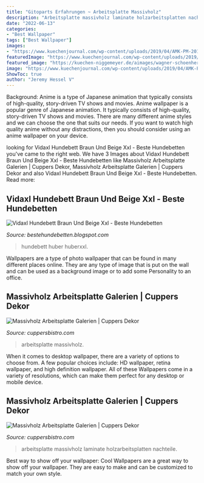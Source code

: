 ```yaml
---
title: "Gitoparts Erfahrungen ~ Arbeitsplatte Massivholz"
description: "Arbeitsplatte massivholz laminate holzarbeitsplatten nachteile"
date: "2022-06-13"
categories:
- "Best Wallpaper"
tags: ["Best Wallpaper"]
images:
- "https://www.kuechenjournal.com/wp-content/uploads/2019/04/AMK-PM-2018-Arbeitsplatten2.jpg"
featuredImage: "https://www.kuechenjournal.com/wp-content/uploads/2019/04/AMK-PM-2018-Arbeitsplatten2.jpg"
featured_image: "https://kuechen-niggemeyer.de/aimages/wagner-schoenherr/wagner-schoenherr-01.jpg"
image: "https://www.kuechenjournal.com/wp-content/uploads/2019/04/AMK-PM-2018-Arbeitsplatten2.jpg"
ShowToc: true
author: "Jeremy Hessel V"
---
```



Background: Anime is a type of Japanese animation that typically consists of high-quality, story-driven TV shows and movies.
Anime wallpaper is a popular genre of Japanese animation. It typically consists of high-quality, story-driven TV shows and movies. There are many different anime styles and we can choose the one that suits our needs. If you want to watch high quality anime without any distractions, then you should consider using an anime wallpaper on your device.

	

		
looking for Vidaxl Hundebett Braun Und Beige Xxl - Beste Hundebetten you've came to the right web. We have 3 Images about Vidaxl Hundebett Braun Und Beige Xxl - Beste Hundebetten like Massivholz Arbeitsplatte Galerien | Cuppers Dekor, Massivholz Arbeitsplatte Galerien | Cuppers Dekor and also Vidaxl Hundebett Braun Und Beige Xxl - Beste Hundebetten. Read more:
		
    
## Vidaxl Hundebett Braun Und Beige Xxl - Beste Hundebetten

<img loading=lazy src="https://i.pinimg.com/474x/ca/df/d2/cadfd26189943509ea5f24f749e234a4.jpg" onerror="this.onerror=null;this.src='https://tse4.mm.bing.net/th?id=OIP.QXxRwu8LIwhygvgDZ_bSawAAAA&amp;pid=15.1';" alt="Vidaxl Hundebett Braun Und Beige Xxl - Beste Hundebetten">

_Source: bestehundebetten.blogspot.com_

>hundebett huber huberxxl. 

	



Wallpapers are a type of photo wallpaper that can be found in many different places online. They are any type of image that is put on the wall and can be used as a background image or to add some Personality to an office.

    
## Massivholz Arbeitsplatte Galerien | Cuppers Dekor

<img loading=lazy src="https://kuechen-niggemeyer.de/aimages/wagner-schoenherr/wagner-schoenherr-01.jpg" onerror="this.onerror=null;this.src='https://tse3.mm.bing.net/th?id=OIP.iuU1SbDj3fqZCj3T1wquWAHaDW&amp;pid=15.1';" alt="Massivholz Arbeitsplatte Galerien | Cuppers Dekor">

_Source: cuppersbistro.com_

>arbeitsplatte massivholz. 

	

When it comes to desktop wallpaper, there are a variety of options to choose from. A few popular choices include: HD wallpaper, retina wallpaper, and high definition wallpaper. All of these Wallpapers come in a variety of resolutions, which can make them perfect for any desktop or mobile device. 

    
## Massivholz Arbeitsplatte Galerien | Cuppers Dekor

<img loading=lazy src="https://www.kuechenjournal.com/wp-content/uploads/2019/04/AMK-PM-2018-Arbeitsplatten2.jpg" onerror="this.onerror=null;this.src='https://tse1.mm.bing.net/th?id=OIP.E_8k1dCcP0xJ60bSYMO0xgHaFk&amp;pid=15.1';" alt="Massivholz Arbeitsplatte Galerien | Cuppers Dekor">

_Source: cuppersbistro.com_

>arbeitsplatte massivholz laminate holzarbeitsplatten nachteile. 

	

Best way to show off your wallpaper:
Cool Wallpapers are a great way to show off your wallpaper. They are easy to make and can be customized to match your own style.

